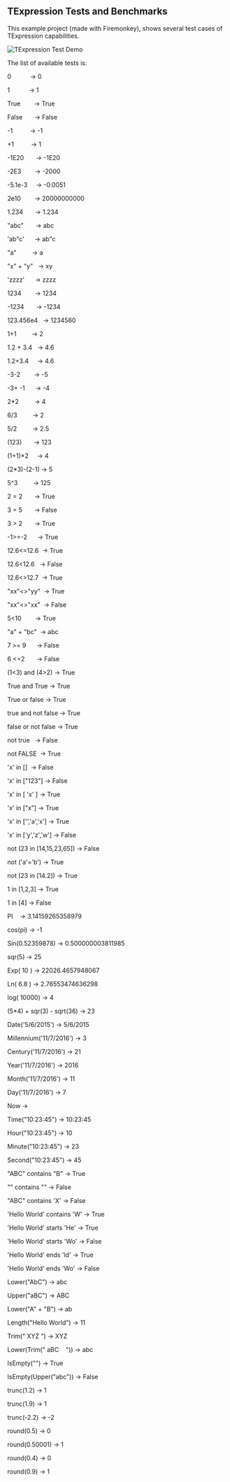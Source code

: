 ## TExpression Tests and Benchmarks

This example project (made with Firemonkey), shows several test cases of TExpression capabilities.

![TExpression Test Demo](https://raw.github.com/Steema/BI/master/docs/img/TeeBI_TExpression_Tests.png)

The list of available tests is:

0           -&gt; 0

1           -&gt; 1

True        -&gt; True

False       -&gt; False

-1          -&gt; -1

+1          -&gt; 1

-1E20       -&gt; -1E20

-2E3        -&gt; -2000

-5.1e-3     -&gt; -0.0051

2e10        -&gt; 20000000000

1.234       -&gt; 1.234

"abc"       -&gt; abc

'ab"c'      -&gt; ab"c

"a"         -&gt; a

"x" + "y"   -&gt; xy

'zzzz'      -&gt; zzzz

1234        -&gt; 1234

-1234       -&gt; -1234

123.456e4   -&gt; 1234560

1+1         -&gt; 2

1.2 + 3.4   -&gt; 4.6

1.2+3.4     -&gt; 4.6

-3-2        -&gt; -5

-3+ -1      -&gt; -4

2*2         -&gt; 4

6/3         -&gt; 2

5/2         -&gt; 2.5

(123)       -&gt; 123

(1+1)*2     -&gt; 4

(2*3)-(2-1) -&gt; 5

5^3         -&gt; 125

2 = 2       -&gt; True

3 = 5       -&gt; False

3 &gt; 2       -&gt; True

-1&gt;=-2      -&gt; True

12.6&lt;=12.6  -&gt; True

12.6&lt;12.6   -&gt; False

12.6&lt;&gt;12.7  -&gt; True

"xx"&lt;&gt;"yy"  -&gt; True

"xx"&lt;&gt;"xx"  -&gt; False

5&lt;10        -&gt; True

"a" + "bc"  -&gt; abc

7 &gt;= 9      -&gt; False

6 &lt;=2       -&gt; False

(1&lt;3) and (4&gt;2) -&gt; True

True and True -&gt; True

True or false -&gt; True

true and not false -&gt; True

false or not false -&gt; True

not true   -&gt; False

not FALSE  -&gt; True

'x' in []  -&gt; False

'x' in ["123"] -&gt; False

'x' in [ 'x' ] -&gt; True

'x' in ["x"] -&gt; True

'x' in ['','a','x'] -&gt; True

'x' in ['y','z','w'] -&gt; False

not (23 in [14,15,23,65]) -&gt; False

not ('a'='b') -&gt; True

not (23 in [14.2]) -&gt; True

1 in [1,2,3] -&gt; True

1 in [4] -&gt; False

PI    -&gt; 3.14159265358979

cos(pi) -&gt; -1

Sin(0.52359878) -&gt; 0.500000003811985

sqr(5) -&gt; 25

Exp( 10 ) -&gt; 22026.4657948067

Ln( 6.8 ) -&gt; 2.76553474636298

log( 10000) -&gt; 4

(5*4) + sqr(3) - sqrt(36) -&gt; 23

Date('5/6/2015') -&gt; 5/6/2015

Millennium('11/7/2016') -&gt; 3

Century('11/7/2016') -&gt; 21

Year('11/7/2016') -&gt; 2016

Month('11/7/2016') -&gt; 11

Day('11/7/2016') -&gt; 7

Now -&gt;

Time("10:23:45") -&gt; 10:23:45

Hour("10:23:45") -&gt; 10

Minute("10:23:45") -&gt; 23

Second("10:23:45") -&gt; 45

"ABC" contains "B" -&gt; True

"" contains "" -&gt; False

"ABC" contains 'X' -&gt; False

'Hello World' contains 'W' -&gt; True

'Hello World' starts 'He' -&gt; True

'Hello World' starts 'Wo' -&gt; False

'Hello World' ends 'ld' -&gt; True

'Hello World' ends 'Wo' -&gt; False

Lower("AbC") -&gt; abc

Upper("aBC") -&gt; ABC

Lower("A" + "B") -&gt; ab

Length("Hello World") -&gt; 11

Trim(" XYZ ") -&gt; XYZ

Lower(Trim(" aBC    ")) -&gt; abc

IsEmpty("") -&gt; True

IsEmpty(Upper("abc")) -&gt; False

trunc(1.2) -&gt; 1

trunc(1.9) -&gt; 1

trunc(-2.2) -&gt; -2

round(0.5) -&gt; 0

round(0.50001) -&gt; 1

round(0.4) -&gt; 0

round(0.9) -&gt; 1
